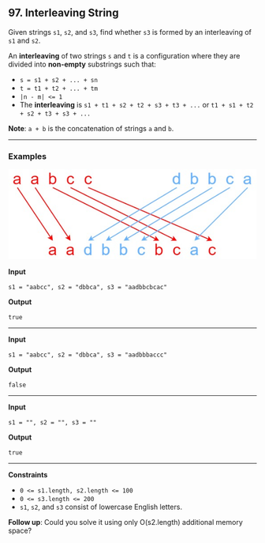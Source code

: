 ## 97. Interleaving String

Given strings `s1`, `s2`, and `s3`, find whether `s3` is formed by an interleaving of `s1` and `s2`.

An **interleaving** of two strings `s` and `t` is a configuration where they are divided into **non-empty** substrings such that:

* `s = s1 + s2 + ... + sn`
* `t = t1 + t2 + ... + tm`
* `|n - m| <= 1`
* The **interleaving** is `s1 + t1 + s2 + t2 + s3 + t3 + ...` or `t1 + s1 + t2 + s2 + t3 + s3 + ...`

**Note**: `a + b` is the concatenation of strings `a` and `b`.

---

### Examples

![interleave.jpg](interleave.jpg)

**Input**
```
s1 = "aabcc", s2 = "dbbca", s3 = "aadbbcbcac"
```

**Output**
```
true
```

---

**Input**
```
s1 = "aabcc", s2 = "dbbca", s3 = "aadbbbaccc"
```

**Output**
```
false
```

---

**Input**
```
s1 = "", s2 = "", s3 = ""
```

**Output**
```
true
```

---

**Constraints**
* `0 <= s1.length, s2.length <= 100`
* `0 <= s3.length <= 200`
* `s1`, `s2`, and `s3` consist of lowercase English letters.


**Follow up**: Could you solve it using only O(s2.length) additional memory space?